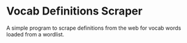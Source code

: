 Vocab Definitions Scraper
============================

A simple program to scrape definitions from the web for vocab words loaded from a wordlist.
